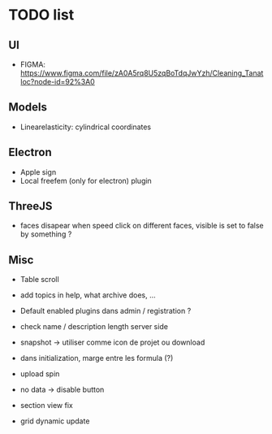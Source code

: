# TODO list

## UI

- FIGMA: https://www.figma.com/file/zA0A5rq8U5zqBoTdqJwYzh/Cleaning_Tanatloc?node-id=92%3A0

## Models

- Linearelasticity: cylindrical coordinates

## Electron

- Apple sign
- Local freefem (only for electron) plugin

## ThreeJS

- faces disapear when speed click on different faces, visible is set to false by something ?

## Misc

- Table scroll

- add topics in help, what archive does, ...

- Default enabled plugins dans admin / registration ?

- check name / description length server side

- snapshot -> utiliser comme icon de projet ou download

- dans initialization, marge entre les formula (?)

- upload spin

- no data -> disable button

- section view fix

- grid dynamic update

